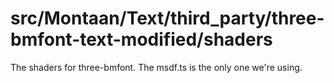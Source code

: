 # src/Montaan/Text/third_party/three-bmfont-text-modified/shaders

The shaders for three-bmfont. The msdf.ts is the only one we're using.
